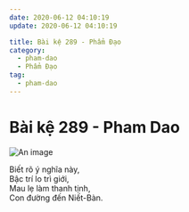 ```yaml
---
date: 2020-06-12 04:10:19
update: 2020-06-12 04:10:19

title: Bài kệ 289 - Phẩm Đạo
category:
  - pham-dao
  - Phẩm Đạo
tag:
  - pham-dao
---
```


# Bài kệ 289 - Pham Dao

![An image](/img/pham-dao/pham-dao-289.jpg)

Biết rõ ý nghĩa này,<br>Bậc trí lo trì giới,<br>Mau lẹ làm thanh tịnh,<br>Con đường đến Niết-Bàn.<br>
